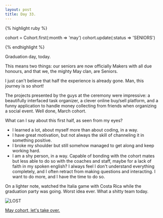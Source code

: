 ```yaml
---
layout: post
title: Day 33.
---
```


{% highlight ruby %}

cohort = Cohort.first(:month => 'may')
cohort.update(:status => 'SENIORS')

{% endhighlight %}

Graduation day, today.

This means two things: our seniors are now officially Makers with all due honours, and that we, the mighty May clan, are Seniors.

I just can't believe that half the experience is already gone. Man, this journey is so short!

The projects presented by the guys at the ceremony were impressive: a beautifully interfaced task organizer, a clever online buy/sell platform, and a funny application to handle money collecting from friends when organizing a social event. Well done, March cohort.

What can I say about this first half, as seen from my eyes?

- I learned a lot, about myself more than about coding, in a way.
- I have great motivation, but not always the skill of channeling it in something positive.
- I broke my shoulder but still somehow managed to get along and keep working hard.
- I am a shy person, in a way. Capable of bonding with the cohort mates but less able to do so with the coaches and staff, maybe for a lack of faith in my spoken english? I always feel I don't understand everything completely, and I often retract from making questions and interacting. I want to do more, and I have the time to do so.

On a lighter note, watched the Italia game with Costa Rica while the graduation party was going. Worst idea ever. What a shitty team today. 

![LOST](http://federicomaffei.github.io/public/images/lost.jpg)

[May cohort, let's take over.](https://www.youtube.com/watch?v=FAnGnevKxJE)
